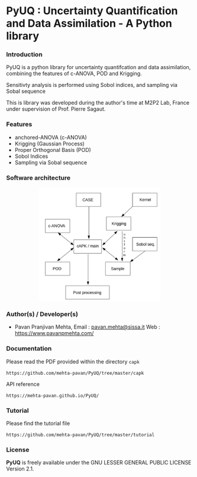 # PyUQ : Uncertainty Quantification and Data Assimilation - A Python library



### Introduction

PyUQ is a python library for uncertainty quantifcation and data assimilation, combining the features of c-ANOVA, POD and Krigging. 

Sensitivty analysis is performed using Sobol indices, and sampling via Sobal sequence

This is library was developed during the author's time at M2P2 Lab, France under supervision of Prof. Pierre Sagaut.  

### Features

* anchored-ANOVA (c-ANOVA)
* Krigging (Gaussian Process)
* Proper Orthogonal Basis (POD)
* Sobol Indices
* Sampling via Sobal sequence

### Software architecture

<p align="center">
  <a href="https://mehta-pavan.github.io/PyUQ/" target="_blank" >
    <img alt="PyUQ : Software architecture" src="./capk/capk_software_arch.png" width="330" />
  </a>
</p>



### Author(s) / Developer(s)

* Pavan Pranjivan Mehta, 
	  Email : pavan.mehta@sissa.it
	  Web : https://www.pavanpmehta.com/


### Documentation


Please read the PDF provided within the directory `capk`

```
https://github.com/mehta-pavan/PyUQ/tree/master/capk
```
API reference

```
https://mehta-pavan.github.io/PyUQ/
```

### Tutorial

Please find the tutorial file

```
https://github.com/mehta-pavan/PyUQ/tree/master/tutorial
```

### License
**PyUQ** is freely available under the GNU LESSER GENERAL PUBLIC LICENSE Version 2.1.
